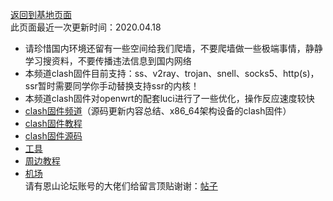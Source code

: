 [返回到基地页面](https://quickvideosharing.github.io/note/)              
此页面最近一次更新时间：2020.04.18       
                
* 请珍惜国内环境还留有一些空间给我们爬墙，不要爬墙做一些极端事情，静静学习搜资料，不要传播违法信息到国内网络             
* 本频道clash固件目前支持：ss、v2ray、trojan、snell、socks5、http(s)，ssr暂时需要同学你手动替换支持ssr的内核！              
* 本频道clash固件对openwrt的配套luci进行了一些优化，操作反应速度较快                       
* [clash固件频道](https://t.me/clashOpenwrt)（源码更新内容总结、x86_64架构设备的clash固件）                                
* [clash固件教程](./tips.md)               
* [clash固件源码](./code.md)                 
* [工具](https://clashopenwrt.github.io/tool/)               
* [周边教程](./others.md)                   
* [机场](./air.md)       
请有恩山论坛账号的大佬们给留言顶贴谢谢：[帖子](https://www.right.com.cn/forum/thread-3999873-1-1.html)             

    
        
        
